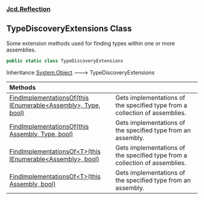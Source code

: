 ### [Jcd.Reflection](Jcd.Reflection.md 'Jcd.Reflection')

## TypeDiscoveryExtensions Class

Some extension methods used for finding types within one or more assemblies.

```csharp
public static class TypeDiscoveryExtensions
```

Inheritance [System.Object](https://docs.microsoft.com/en-us/dotnet/api/System.Object 'System.Object') &#129106;
TypeDiscoveryExtensions

| Methods                                                                                                                                                                                                                                                                                                                                                                                    |                                                                             |
|:-------------------------------------------------------------------------------------------------------------------------------------------------------------------------------------------------------------------------------------------------------------------------------------------------------------------------------------------------------------------------------------------|:----------------------------------------------------------------------------|
| [FindImplementationsOf(this IEnumerable&lt;Assembly&gt;, Type, bool)](Jcd.Reflection.TypeDiscoveryExtensions.FindImplementationsOf(thisSystem.Collections.Generic.IEnumerable_System.Reflection.Assembly_,System.Type,bool).md 'Jcd.Reflection.TypeDiscoveryExtensions.FindImplementationsOf(this System.Collections.Generic.IEnumerable<System.Reflection.Assembly>, System.Type, bool)') | Gets implementations of the specified type from a collection of assemblies. |
| [FindImplementationsOf(this Assembly, Type, bool)](Jcd.Reflection.TypeDiscoveryExtensions.FindImplementationsOf(thisSystem.Reflection.Assembly,System.Type,bool).md 'Jcd.Reflection.TypeDiscoveryExtensions.FindImplementationsOf(this System.Reflection.Assembly, System.Type, bool)')                                                                                                    | Gets implementations of the specified type from an assembly.                |
| [FindImplementationsOf&lt;T&gt;(this IEnumerable&lt;Assembly&gt;, bool)](Jcd.Reflection.TypeDiscoveryExtensions.FindImplementationsOf_T_(thisSystem.Collections.Generic.IEnumerable_System.Reflection.Assembly_,bool).md 'Jcd.Reflection.TypeDiscoveryExtensions.FindImplementationsOf<T>(this System.Collections.Generic.IEnumerable<System.Reflection.Assembly>, bool)')                 | Gets implementations of the specified type from a collection of assemblies. |
| [FindImplementationsOf&lt;T&gt;(this Assembly, bool)](Jcd.Reflection.TypeDiscoveryExtensions.FindImplementationsOf_T_(thisSystem.Reflection.Assembly,bool).md 'Jcd.Reflection.TypeDiscoveryExtensions.FindImplementationsOf<T>(this System.Reflection.Assembly, bool)')                                                                                                                    | Gets implementations of the specified type from an assembly.                |
